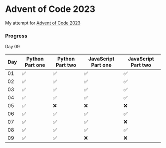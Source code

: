 # Advent of Code 2023

My attempt for [Advent of Code 2023](https://adventofcode.com/)

### Progress

Day 09

| Day | Python Part one | Python Part two | JavaScript Part one | JavaScript Part two |
| --- | --------------- | --------------- | ------------------- | ------------------- |
| 01  | ✅              | ✅              | ✅                  | ✅                  |
| 02  | ✅              | ✅              | ✅                  | ✅                  |
| 03  | ✅              | ✅              | ✅                  | ✅                  |
| 04  | ✅              | ✅              | ✅                  | ✅                  |
| 05  | ✅              | ❌              | ❌                  | ❌                  |
| 06  | ✅              | ✅              | ✅                  | ✅                  |
| 07  | ✅              | ✅              | ✅                  | ❌                  |
| 08  | ✅              | ✅              | ✅                  | ✅                  |
| 09  | ✅              | ✅              | ❌                  | ❌                  |
